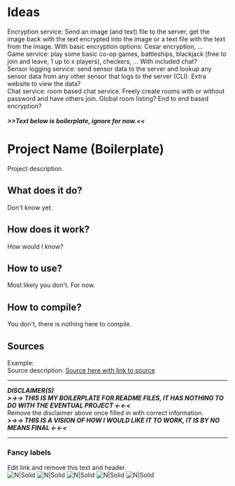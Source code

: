 # Ideas
Encryption service: Send an image (and text) file to the server, get the image back with the text encrypted into the image or a text file with the text from the image. With basic encryption options: Cesar encryption, ...<br/>
Game service: play some basic co-op games, battleships, blackjack (free to join and leave, 1 up to x players), checkers, ... With included chat?<br/>
Sensor logging service: send sensor data to the server and lookup any sensor data from any other sensor that logs to the server (CLI). Extra website to view the data?<br/>
Chat service: room based chat service. Freely create rooms with or without password and have others join. Global room listing? End to end based encryption?<br/>
<br/>***>>Text below is boilerplate, ignore for now.<<***<br/>
# Project Name (Boilerplate)
Project description.
## What does it do?
Don't know yet.
## How does it work?
How would I know?
## How to use?
Most likely you don't. For now.
## How to compile?
You don't, there is nothing here to compile.
## Sources
Example:<br/>
Source description: [Source here with link to source](https://www.youtube.com/watch?v=dQw4w9WgXcQ)<br/>

---
***DISCLAIMER(S)***<br/>
***>->-> THIS IS MY BOILERPLATE FOR README FILES, IT HAS NOTHING TO DO WITH THE EVENTUAL PROJECT <-<-<***<br/>
Remove the disclaimer above once filled in with correct information.<br/>
***>->-> THIS IS A VISION OF HOW I WOULD LIKE IT TO WORK, IT IS BY NO MEANS FINAL <-<-<***<br/>

---
### Fancy labels
Edit link and remove this text and header.<br/>
![N|Solid](https://img.shields.io/github/last-commit/LennyIndustries/ProjectName) ![N|Solid](https://img.shields.io/github/repo-size/LennyIndustries/ProjectName) ![N|Solid](https://img.shields.io/tokei/lines/github/LennyIndustries/ProjectName) ![N|Solid](https://img.shields.io/github/issues/LennyIndustries/ProjectName) ![N|Solid](https://img.shields.io/github/issues-pr/LennyIndustries/ProjectName)
